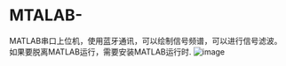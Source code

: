 # MTALAB-
MATLAB串口上位机，使用蓝牙通讯，可以绘制信号频谱，可以进行信号滤波。如果要脱离MATLAB运行，需要安装MATLAB运行时.
![image](http://github.com/1770953561/MATLAB-/raw/master/serialport.png)
